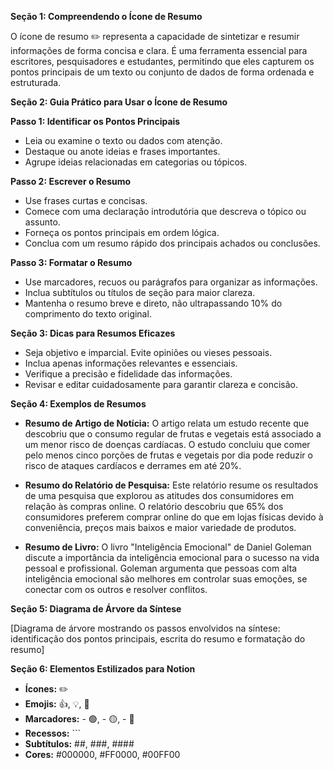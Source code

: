 **Seção 1: Compreendendo o Ícone de Resumo**

O ícone de resumo ✏️ representa a capacidade de sintetizar e resumir informações de forma concisa e clara. É uma ferramenta essencial para escritores, pesquisadores e estudantes, permitindo que eles capturem os pontos principais de um texto ou conjunto de dados de forma ordenada e estruturada.

**Seção 2: Guia Prático para Usar o Ícone de Resumo**

**Passo 1: Identificar os Pontos Principais**

* Leia ou examine o texto ou dados com atenção.
* Destaque ou anote ideias e frases importantes.
* Agrupe ideias relacionadas em categorias ou tópicos.

**Passo 2: Escrever o Resumo**

* Use frases curtas e concisas.
* Comece com uma declaração introdutória que descreva o tópico ou assunto.
* Forneça os pontos principais em ordem lógica.
* Conclua com um resumo rápido dos principais achados ou conclusões.

**Passo 3: Formatar o Resumo**

* Use marcadores, recuos ou parágrafos para organizar as informações.
* Inclua subtítulos ou títulos de seção para maior clareza.
* Mantenha o resumo breve e direto, não ultrapassando 10% do comprimento do texto original.

**Seção 3: Dicas para Resumos Eficazes**

* Seja objetivo e imparcial. Evite opiniões ou vieses pessoais.
* Inclua apenas informações relevantes e essenciais.
* Verifique a precisão e fidelidade das informações.
* Revisar e editar cuidadosamente para garantir clareza e concisão.

**Seção 4: Exemplos de Resumos**

* **Resumo de Artigo de Notícia:** O artigo relata um estudo recente que descobriu que o consumo regular de frutas e vegetais está associado a um menor risco de doenças cardíacas. O estudo concluiu que comer pelo menos cinco porções de frutas e vegetais por dia pode reduzir o risco de ataques cardíacos e derrames em até 20%.

* **Resumo do Relatório de Pesquisa:** Este relatório resume os resultados de uma pesquisa que explorou as atitudes dos consumidores em relação às compras online. O relatório descobriu que 65% dos consumidores preferem comprar online do que em lojas físicas devido à conveniência, preços mais baixos e maior variedade de produtos.

* **Resumo de Livro:** O livro "Inteligência Emocional" de Daniel Goleman discute a importância da inteligência emocional para o sucesso na vida pessoal e profissional. Goleman argumenta que pessoas com alta inteligência emocional são melhores em controlar suas emoções, se conectar com os outros e resolver conflitos.

**Seção 5: Diagrama de Árvore da Síntese**

[Diagrama de árvore mostrando os passos envolvidos na síntese: identificação dos pontos principais, escrita do resumo e formatação do resumo]

**Seção 6: Elementos Estilizados para Notion**

* **Ícones:** ✏️
* **Emojis:** 👍, 💡, 📝
* **Marcadores:** - 🟢, - 🟡, - 🔴
* **Recessos:** ```
* **Subtítulos:** ##, ###, ####
* **Cores:** #000000, #FF0000, #00FF00